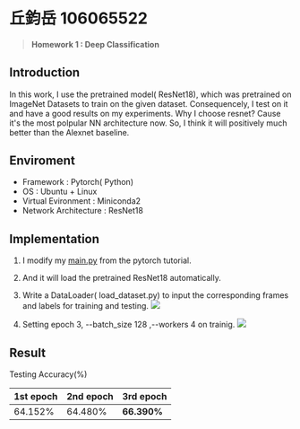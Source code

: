 # 丘鈞岳 106065522
> #### Homework 1 : Deep Classification 
## Introduction
In this work, I use the pretrained model( ResNet18), which was pretrained on ImageNet Datasets to train on the given dataset. Consequencely, I test on it and have a good results on my experiments. Why I choose resnet? Cause it's the most polpular NN architecture now. So, I think it will positively much better than the Alexnet baseline.

## Enviroment

* Framework : Pytorch( Python)
* OS : Ubuntu + Linux
* Virtual Evironment : Miniconda2
* Network Architecture : ResNet18

## Implementation

1. I modify my [main.py](https://github.com/pytorch/examples/blob/master/imagenet/main.py) from the pytorch tutorial.
2. And it will load the pretrained ResNet18 automatically.
3. Write a DataLoader( load_dataset.py) to input the corresponding frames and labels for training and testing.
![](https://i.imgur.com/70KI1Qd.png)

4. Setting epoch 3, --batch_size 128 ,--workers 4 on trainig.
![](https://i.imgur.com/4HglBjf.png)




## Result

Testing Accuracy(%)

| 1st epoch | 2nd epoch | 3rd epoch |
| -------- | -------- | -------- |
| 64.152%     | 64.480%     | **66.390%**     |







